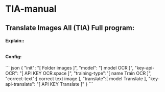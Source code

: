 # TIA-manual

## Translate Images All (TIA) Full program:

#### Explain::

######

#### Config:

\`\`\` json
{
"init": "[ Folder images ]",
"model": "[ model OCR ]",
"key-api-OCR": "[ API KEY OCR.space ]",
"training-type":"[ name Train OCR ]",
"correct-text":[ correct text image ],
"translate":[ model Translate ],
"key-api-translate": "[ API KEY Translate ]"
}
\`\`\`
